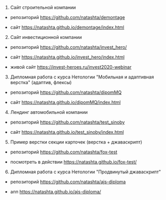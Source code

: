 1. Сайт строительной компании 

* репозиторий https://github.com/natashta/demontage

* сайт https://natashta.github.io/demontage/index.html

2. Сайт инвестиционной компании

* репозиторий https://github.com/natashta/invest_hero/

* сайт https://natashta.github.io/invest_hero/index.html

* живой сайт https://invest-heroes.ru/invest2020-webinar

3. Дипломная работа с курса Нетологии "Мобильная и адаптивная верстка" (адаптив, флексы)

* репозиторий https://github.com/natashta/dipomMQ

* сайт https://natashta.github.io/dipomMQ/index.html

4. Лендинг автомобильной компании 

* репозиторий https://github.com/natashta/test_sinoby

* сайт https://natashta.github.io/test_sinoby/index.html

5. Пример верстки секции карточек (верстка + джаваскрипт)

* репозиторий https://github.com/natashta/fox-test

* посмотреть в действии https://natashta.github.io/fox-test/

6. Дипломная работа с курса Нетологии "Продвинутый джаваскрипт"

* репозиторий https://github.com/natashta/ajs-diploma

* апп https://natashta.github.io/ajs-diploma/


